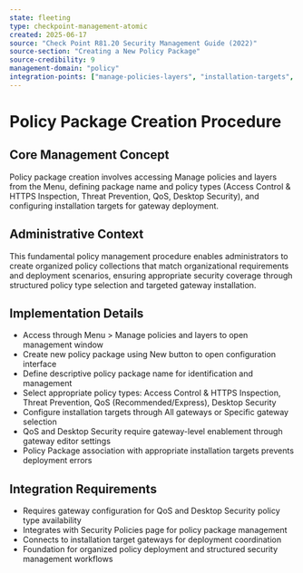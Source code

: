 ```yaml
---
state: fleeting
type: checkpoint-management-atomic
created: 2025-06-17
source: "Check Point R81.20 Security Management Guide (2022)"
source-section: "Creating a New Policy Package"
source-credibility: 9
management-domain: "policy"
integration-points: ["manage-policies-layers", "installation-targets", "gateway-selection", "policy-types"]
---
```


# Policy Package Creation Procedure

## Core Management Concept
Policy package creation involves accessing Manage policies and layers from the Menu, defining package name and policy types (Access Control & HTTPS Inspection, Threat Prevention, QoS, Desktop Security), and configuring installation targets for gateway deployment.

## Administrative Context
This fundamental policy management procedure enables administrators to create organized policy collections that match organizational requirements and deployment scenarios, ensuring appropriate security coverage through structured policy type selection and targeted gateway installation.

## Implementation Details
- Access through Menu > Manage policies and layers to open management window
- Create new policy package using New button to open configuration interface
- Define descriptive policy package name for identification and management
- Select appropriate policy types: Access Control & HTTPS Inspection, Threat Prevention, QoS (Recommended/Express), Desktop Security
- Configure installation targets through All gateways or Specific gateway selection
- QoS and Desktop Security require gateway-level enablement through gateway editor settings
- Policy Package association with appropriate installation targets prevents deployment errors

## Integration Requirements
- Requires gateway configuration for QoS and Desktop Security policy type availability
- Integrates with Security Policies page for policy package management
- Connects to installation target gateways for deployment coordination
- Foundation for organized policy deployment and structured security management workflows